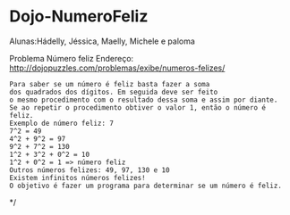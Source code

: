 # Dojo-NumeroFeliz

Alunas:Hádelly, Jéssica, Maelly, Michele e paloma

Problema Número feliz
	Endereço: http://dojopuzzles.com/problemas/exibe/numeros-felizes/
  
	Para saber se um número é feliz basta fazer a soma
	dos quadrados dos dígitos. Em seguida deve ser feito
	o mesmo procedimento com o resultado dessa soma e assim por diante.
	Se ao repetir o procedimento obtiver o valor 1, então o número é feliz.
	Exemplo de número feliz: 7
	7^2 = 49
	4^2 + 9^2 = 97
	9^2 + 7^2 = 130
	1^2 + 3^2 + 0^2 = 10
	1^2 + 0^2 = 1 => número feliz
	Outros números felizes: 49, 97, 130 e 10
	Existem infinitos números felizes!
	O objetivo é fazer um programa para determinar se um número é feliz.
  
  
  
*/
